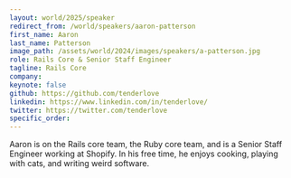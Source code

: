 ```yaml
---
layout: world/2025/speaker
redirect_from: /world/speakers/aaron-patterson
first_name: Aaron
last_name: Patterson
image_path: /assets/world/2024/images/speakers/a-patterson.jpg
role: Rails Core & Senior Staff Engineer
tagline: Rails Core
company:
keynote: false
github: https://github.com/tenderlove
linkedin: https://www.linkedin.com/in/tenderlove/
twitter: https://twitter.com/tenderlove
specific_order:
---
```


Aaron is on the Rails core team, the Ruby core team, and is a Senior Staff Engineer working at Shopify. In his free time, he enjoys cooking, playing with cats, and writing weird software.
